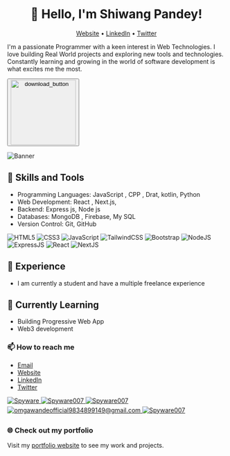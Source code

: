 <link rel="stylesheet" type="text/css" href="/style.css">


<h1 align="center">👋 Hello, I'm Shiwang Pandey!</h1>
<p align="center">
  <a href="https://shiwangpandey.tech">Website</a> •
  <a href="https://www.linkedin.com/in/shiwang-pandey/">LinkedIn</a> •
  <a href="https://twitter.com/Shiwang__Pandey">Twitter</a>
</p>

I'm a passionate Programmer with a keen interest in Web Technologies. I love building Real World projects and exploring new tools and technologies. Constantly learning and growing in the world of software development is what excites me the most.

<a href="https://drive.google.com/file/d/1W38cjtg4JWRvS9d5JhE0fq5HvfbXz8ob/view?usp=sharing" target="_blank" download>
  <button><img src="download_resume2.gif" width="150" alt="download_button">
</button>
</a>
<p></p>

![Banner](banner.png)

## 🚀 Skills and Tools

- Programming Languages: JavaScript , CPP , Drat, kotlin, Python
- Web Development: React , Next.js,
- Backend: Express js, Node js
- Databases: MongoDB , Firebase, My SQL
- Version Control: Git, GitHub

<div align="left">
<img alt="HTML5" src="https://img.shields.io/badge/html5-%23E34F26.svg?style=for-the-badge&logo=html5&logoColor=white"/>
<img alt="CSS3" src="https://img.shields.io/badge/css3-%231572B6.svg?style=for-the-badge&logo=css3&logoColor=white"/> 
<img alt="JavaScript" src="https://img.shields.io/badge/javascript-%23323330.svg?style=for-the-badge&logo=javascript&logoColor=%23F7DF1E"/> 
<img alt="TailwindCSS" src="https://img.shields.io/badge/Tailwind_CSS-38B2AC?style=for-the-badge&logo=tailwind-css&logoColor=white"/>
<img alt="Bootstrap" src="https://img.shields.io/badge/bootstrap-%23563D7C.svg?style=for-the-badge&logo=bootstrap&logoColor=white"/>
<img alt="NodeJS" src="https://img.shields.io/badge/node.js-%2343853D.svg?style=for-the-badge&logo=node-dot-js&logoColor=white"/>
<img alt="ExpressJS" src="https://img.shields.io/badge/Express.js-000000?style=for-the-badge&logo=express&logoColor=white"/>
<img alt="React" src="https://img.shields.io/badge/react-%2320232a.svg?style=for-the-badge&logo=react&logoColor=%2361DAFB"/>
<img alt="NextJS" src="https://img.shields.io/badge/next.js-000000?style=for-the-badge&logo=nextdotjs&logoColor=white"/>
</div>

## 💼 Experience
- I am currently a student and have a multiple freelance experience 

## 🌱 Currently Learning
- Building Progressive Web App
- Web3 development

### 📫 How to reach me

- [Email](mailto:shiwangpande1@gmail.com)
- [Website](https://shiwang.tech)
- [LinkedIn](https://www.linkedin.com/in/shiwang-pandey/)
- [Twitter](https://twitter.com/Shiwang__Pandey)

<div align="left">
 <a href="https://www.linkedin.com/in/shiwang-pandey/" target="_blank">
<img src=https://img.shields.io/badge/linkedin-%231E77B5.svg?&style=for-the-badge&logo=linkedin&logoColor=white alt=Spyware linkedin style="margin-bottom: 5px;" />
</a>
  
 <a href="https://github.com/adarshnjena" target="_blank">
<img src=https://img.shields.io/badge/GitHub-100000?style=for-the-badge&logo=github&logoColor=white alt=Spyware007 GitHub style="margin-bottom: 5px;" />
</a>
  
 <a href="https://twitter.com/Shiwang__Pandey" target="_blank">
<img src=https://img.shields.io/badge/twitter-%2300acee.svg?&style=for-the-badge&logo=twitter&logoColor=white alt=Spyware007 twitter style="margin-bottom: 5px;" />
</a>

<a href="mailto:shiwangpande1@gmail.com" target="_blank">
<img src="https://img.shields.io/badge/Gmail-D14836?style=for-the-badge&logo=gmail&logoColor=white" alt=omgawandeofficial9834899149@gmail.com mail style="margin-bottom: 5px;" />
</a>

<a href="https://www.instagram.com/__shiwang/" target="_blank">
<img src=https://img.shields.io/badge/Instagram-E4405F?style=for-the-badge&logo=instagram&logoColor=white alt=Spyware007 Instagram style="margin-bottom: 5px;" />
</a>
</div>


### 🌐 Check out my portfolio

Visit my [portfolio website](https://shiwangpandey.tech) to see my work and projects.


